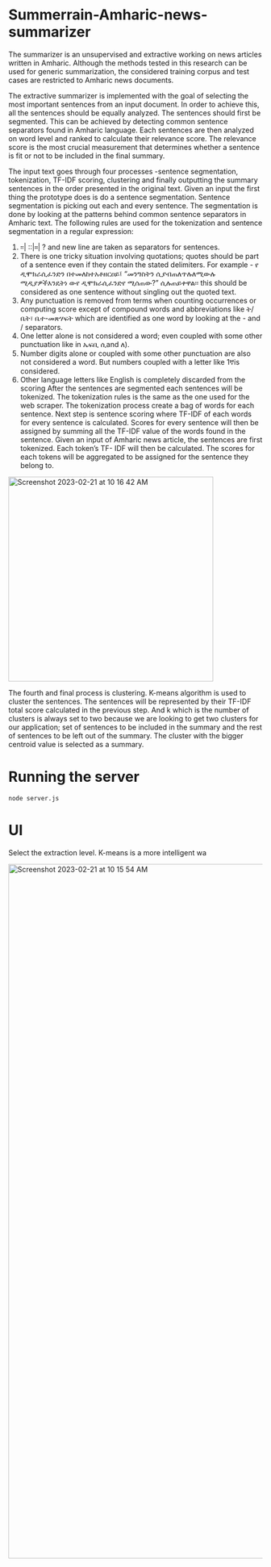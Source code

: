 # Summerrain-Amharic-news-summarizer

The summarizer is an unsupervised and extractive working on news articles written in Amharic. 
Although the methods tested in this research can be used for generic summarization, the considered training corpus and test cases are restricted to Amharic news documents.

The extractive summarizer is implemented with the goal of selecting the most important sentences from an input document. In order to achieve this, all the sentences should be equally analyzed. The sentences should first be segmented. This can be achieved by detecting common sentence separators found in Amharic language. Each sentences are then analyzed on word level and ranked to calculate their relevance score. The relevance score is the most crucial measurement that determines whether a sentence is fit or not to be included in the final summary.

The input text goes through four processes -sentence segmentation, tokenization, TF-IDF scoring, clustering and finally outputting the summary sentences in the order presented in the original text.
Given an input the first thing the prototype does is do a sentence segmentation. Sentence segmentation is picking out each and every sentence. The segmentation is done by looking at the patterns behind common sentence separators in Amharic text. The following rules are used for the tokenization and sentence segmentation in a regular expression:

1. ፡፡| ::|።| ? and new line are taken as separators for sentences.
2. There is one tricky situation involving quotations; quotes should be part of a sentence even if they contain the stated delimiters. For example - የ ዲሞክራሲፈንድን በተመለከተአቶዘርዐይ፤ “መንግስትን ሲያብጠለጥሉለሚውሉ ሚዲያዎችእንዴትነ ውየ ዲሞክራሲፈንድየ ሚሰጠው?” ሲሉጠይቀዋል፡፡ this should be considered as one sentence without singling out the quoted text.
3. Any punctuation is removed from terms when counting occurrences or computing score except of compound words and abbreviations like ት/ቤት፣ ቤተ-መጽሃፍት which are identified as one word by looking at the - and / separators.
4. One letter alone is not considered a word; even coupled with some other punctuation like in ኤፍቢ ሲand ለ).
5. Number digits alone or coupled with some other punctuation are also not considered a word. But numbers coupled with a letter like 1ኛis considered.
6. Other language letters like English is completely discarded from the scoring
After the sentences are segmented each sentences will be tokenized. The tokenization rules is the same as the one used for the web scraper. The tokenization process create a bag of words for each sentence.
Next step is sentence scoring where TF-IDF of each words for every sentence is calculated. Scores for every sentence will then be assigned by summing all the TF-IDF value of the words found in the sentence. Given an input of Amharic news article, the sentences are first tokenized. Each token’s TF- IDF will then be calculated. The scores for each tokens will be aggregated to be assigned for the sentence they belong to.


<img width="406" alt="Screenshot 2023-02-21 at 10 16 42 AM" src="https://user-images.githubusercontent.com/5771578/220274586-1e2c603b-f00d-413d-b8b3-9a35baa07d16.png">


The fourth and final process is clustering. K-means algorithm is used to cluster the sentences. The sentences will be represented by their TF-IDF total score calculated in the previous step. And k which is the number of clusters is always set to two because we are looking to get two clusters for our application; set of sentences to be included in the summary and the rest of sentences to be left out of the summary. The cluster with the bigger centroid value is selected as a summary. 

# Running the server

```
node server.js
```

# UI
Select the extraction level. K-means is a more intelligent wa

<img width="1377" alt="Screenshot 2023-02-21 at 10 15 54 AM" src="https://user-images.githubusercontent.com/5771578/220274395-36bfa3f5-5f2e-404b-84b1-35dc3fc554cf.png">
